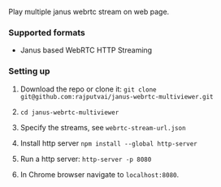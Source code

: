 Play multiple janus webrtc stream on web page.

### Supported formats
  - Janus based WebRTC HTTP Streaming
### Setting up

1. Download the repo or clone it: `git clone git@github.com:rajputvai/janus-webrtc-multiviewer.git`

2. `cd janus-webrtc-multiviewer`

3. Specify the streams, see `webrtc-stream-url.json`

4. Install http server `npm install --global http-server` 

4. Run a http server: `http-server -p 8080`

5. In Chrome browser navigate to `localhost:8080`.
